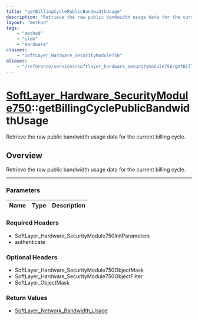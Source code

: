 ```yaml
---
title: "getBillingCyclePublicBandwidthUsage"
description: "Retrieve the raw public bandwidth usage data for the current billing cycle."
layout: "method"
tags:
    - "method"
    - "sldn"
    - "Hardware"
classes:
    - "SoftLayer_Hardware_SecurityModule750"
aliases:
    - "/reference/services/softlayer_hardware_securitymodule750/getBillingCyclePublicBandwidthUsage"
---
```

# [SoftLayer_Hardware_SecurityModule750](/reference/services/SoftLayer_Hardware_SecurityModule750)::getBillingCyclePublicBandwidthUsage


Retrieve the raw public bandwidth usage data for the current billing cycle.


## Overview 
Retrieve the raw public bandwidth usage data for the current billing cycle.

-----

### Parameters 
|Name | Type | Description |
| --- | --- | --- |


### Required Headers
* SoftLayer_Hardware_SecurityModule750InitParameters
* authenticate


### Optional Headers
* SoftLayer_Hardware_SecurityModule750ObjectMask
* SoftLayer_Hardware_SecurityModule750ObjectFilter
* SoftLayer_ObjectMask

### Return Values
* <a href='/reference/datatypes/SoftLayer_Network_Bandwidth_Usage'>SoftLayer_Network_Bandwidth_Usage </a>




